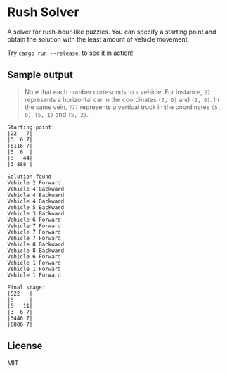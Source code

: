 Rush Solver
===========

A solver for rush-hour-like puzzles. You can specify a starting point and
obtain the solution with the least amount of vehicle movement.

Try `cargo run --release`, to see it in action!

## Sample output

> Note that each number corresonds to a vehicle. For instance, `22` represents
> a horizontal car in the coordinates `(0, 0)` and `(1, 0)`. In the same vein,
> `777` represents a vertical truck in the coordinates `(5, 0)`, `(5, 1)` and
> `(5, 2)`.

```
Starting point:
|22   7|
|5  6 7|
|5116 7|
|5  6  |
|3   44|
|3 888 |

Solution found
Vehicle 2 Forward
Vehicle 4 Backward
Vehicle 4 Backward
Vehicle 4 Backward
Vehicle 5 Backward
Vehicle 3 Backward
Vehicle 6 Forward
Vehicle 7 Forward
Vehicle 7 Forward
Vehicle 7 Forward
Vehicle 8 Backward
Vehicle 8 Backward
Vehicle 6 Forward
Vehicle 1 Forward
Vehicle 1 Forward
Vehicle 1 Forward

Final stage:
|522   |
|5     |
|5   11|
|3  6 7|
|3446 7|
|8886 7|
```

## License

MIT
